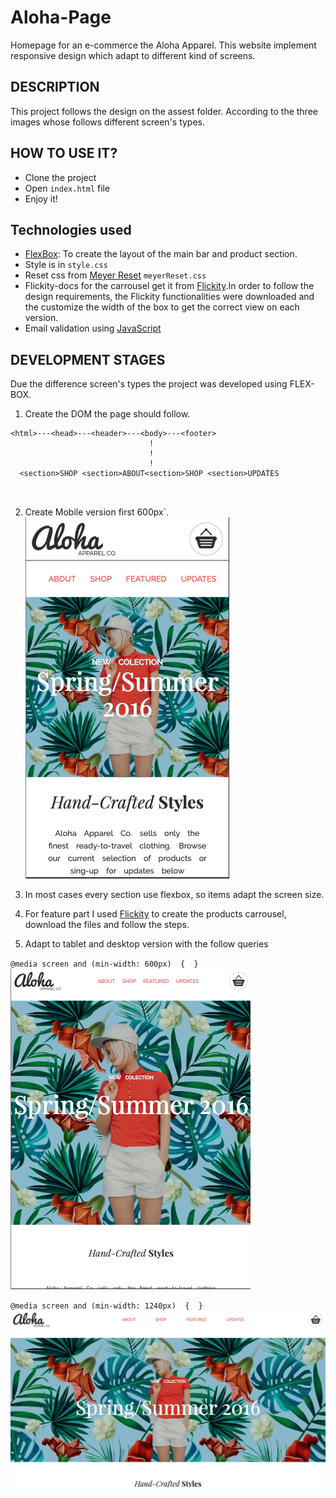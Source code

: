 # Aloha-Page

Homepage for an e-commerce the Aloha Apparel. This website implement responsive design which adapt to different kind of screens.

## DESCRIPTION

 This project follows the design on the assest folder.
 According to the three images whose follows different screen's types.


## HOW TO USE IT?

+ Clone the project
+ Open `index.html` file
+ Enjoy it!
 
## Technologies used

+ [FlexBox](https://www.w3schools.com/css/css3_flexbox.asp): To create the layout of the main bar and product section.
+ Style is in `style.css` 
+ Reset css from [Meyer Reset](https://meyerweb.com/eric/tools/css/reset/) `meyerReset.css`
+ Flickity-docs for the carrousel get it from [Flickity](https://flickity.metafizzy.co).In order to follow the design requirements, the Flickity functionalities were downloaded and the customize the width of the box to get the correct view on each version.
+ Email validation using [JavaScript](https://www.javascript.com/)


## DEVELOPMENT STAGES

Due the difference screen's types the project was developed using FLEX-BOX.

1. Create the DOM the page should follow.

```
<html>---<head>---<header>---<body>---<footer>
                               !
                               !
                               !
  <section>SHOP <section>ABOUT<section>SHOP <section>UPDATES
                             
                               
```
2. Create Mobile version first 600px`.
![alt text](Phone.png)

3. In most cases every section use flexbox, so items adapt the screen size.

4. For feature part I used [Flickity](https://flickity.metafizzy.co) to create the products carrousel, download the files and follow the steps.

5. Adapt to tablet and desktop version with the follow queries

``@media screen and (min-width: 600px)  {  }``
![alt text](tablet.png)


``@media screen and (min-width: 1240px)  {  }``
![alt text](desktop.png)






